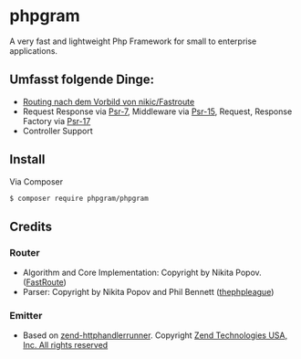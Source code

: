 # phpgram

A very fast and lightweight Php Framework for small to enterprise applications.

## Umfasst folgende Dinge:
- [Routing nach dem Vorbild von nikic/Fastroute](docs/Routing/index.md)
- Request Response via [Psr-7](https://www.php-fig.org/psr/psr-7/), Middleware via [Psr-15](https://www.php-fig.org/psr/psr-15/), Request, Response Factory via [Psr-17](https://www.php-fig.org/psr/psr-17/)
- Controller Support


## Install

Via Composer

``` bash
$ composer require phpgram/phpgram
```

## Credits
### Router
- Algorithm and Core Implementation: Copyright by Nikita Popov. ([FastRoute](https://github.com/nikic/FastRoute))
- Parser: Copyright by Nikita Popov and Phil Bennett ([thephpleague](https://github.com/thephpleague/route))

### Emitter
- Based on [zend-httphandlerrunner](https://github.com/zendframework/zend-httphandlerrunner). Copyright [Zend Technologies USA, Inc. All rights reserved](https://github.com/zendframework/zend-httphandlerrunner/blob/master/LICENSE.md)
